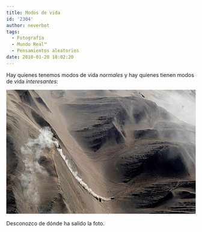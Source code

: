 ```yaml
---
title: Modos de vida
id: '2304'
author: neverbot
tags:
  - Fotografía
  - Mundo Real™
  - Pensamientos aleatorios
date: 2010-01-28 18:02:20
---
```


Hay quienes tenemos modos de vida _normales_ y hay quienes tienen modos de vida _interesantes_:

![201001281801.jpg](./modos-de-vida/201001281801.jpg)

Desconozco de dónde ha salido la foto.